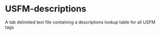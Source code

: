 # USFM-descriptions
A tab delimited text file containing a descriptions lookup table for all USFM tags
